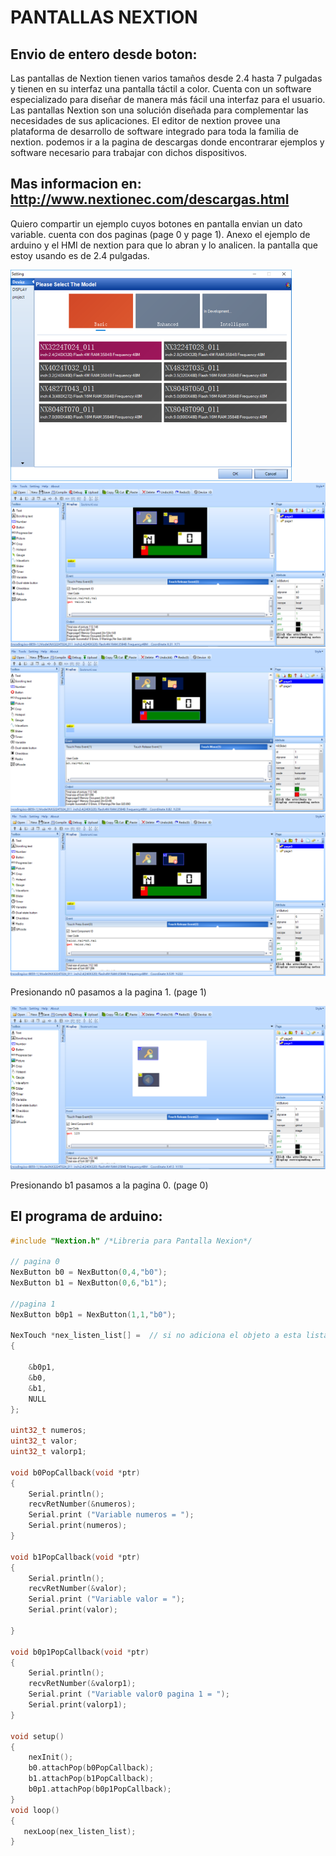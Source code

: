 # PANTALLAS NEXTION

## Envio de entero desde boton:
Las pantallas de Nextion tienen varios tamaños desde 2.4 hasta 7 pulgadas y tienen en su interfaz una pantalla táctil a color.
Cuenta con un software especializado para diseñar de manera más fácil una interfaz  para el usuario.
Las pantallas Nextion son una solución diseñada para complementar las necesidades de sus aplicaciones.
El editor de nextion provee una plataforma de desarrollo de software integrado para toda la familia de nextion.
podemos ir a la pagina de descargas donde encontrarar ejemplos y software necesario para trabajar con dichos dispositivos. 
## Mas informacion en: http://www.nextionec.com/descargas.html

Quiero compartir un ejemplo cuyos botones en pantalla envian un dato variable. cuenta con dos paginas (page 0 y page 1). Anexo el ejemplo de arduino y el HMI de nextion para que lo abran y lo analicen. la pantalla que estoy usando es de 2.4 pulgadas.

![Pantalla nextion](https://github.com/uagaviria/Pantallas-Nextion/blob/master/Imagenes/inicio.png) 
![Pagina 0](https://github.com/uagaviria/Pantallas-Nextion/blob/master/Imagenes/prog1.png) 
![Pagina 0](https://github.com/uagaviria/Pantallas-Nextion/blob/master/Imagenes/prog2.png)
![Pagina 0](https://github.com/uagaviria/Pantallas-Nextion/blob/master/Imagenes/prog3.png)

Presionando n0 pasamos a la pagina 1. (page 1)

![Pagina 1](https://github.com/uagaviria/Pantallas-Nextion/blob/master/Imagenes/prog4.png)

Presionando b1 pasamos a la pagina 0. (page 0)



## El programa de arduino:

```cpp
#include "Nextion.h" /*Libreria para Pantalla Nexion*/

// pagina 0
NexButton b0 = NexButton(0,4,"b0");
NexButton b1 = NexButton(0,6,"b1");

//pagina 1
NexButton b0p1 = NexButton(1,1,"b0");

NexTouch *nex_listen_list[] =  // si no adiciona el objeto a esta lista no recibe datos el arduino.
{

    &b0p1,
    &b0,
    &b1,
    NULL
};

uint32_t numeros;
uint32_t valor;
uint32_t valorp1;

void b0PopCallback(void *ptr)
{ 
    Serial.println();
    recvRetNumber(&numeros);
    Serial.print ("Variable numeros = ");
    Serial.print(numeros);
}
   
void b1PopCallback(void *ptr)
{ 
    Serial.println();
    recvRetNumber(&valor);
    Serial.print ("Variable valor = ");
    Serial.print(valor);

}

void b0p1PopCallback(void *ptr)
{ 
    Serial.println();
    recvRetNumber(&valorp1);
    Serial.print ("Variable valor0 pagina 1 = ");
    Serial.print(valorp1);
}

void setup()
{
    nexInit();
    b0.attachPop(b0PopCallback);
    b1.attachPop(b1PopCallback);
    b0p1.attachPop(b0p1PopCallback);
}
void loop()
{
   nexLoop(nex_listen_list);
}       

```


